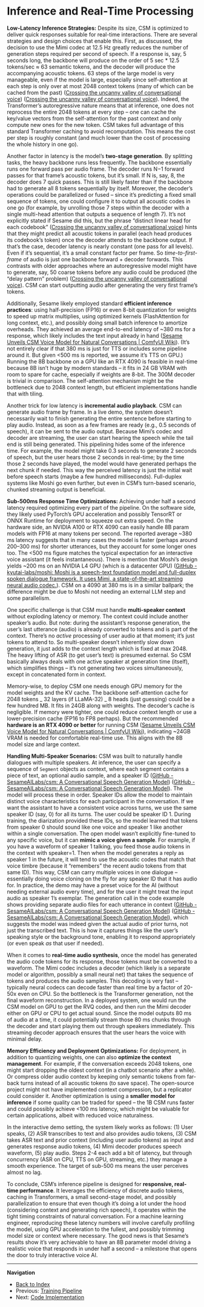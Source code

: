 # Inference and Real-Time Processing

**Low-Latency Inference Strategies:** Despite its size, CSM is optimized to deliver quick responses suitable for real-time interactions. There are several strategies and design choices that enable this. First, as discussed, the decision to use the Mimi codec at 12.5 Hz greatly reduces the number of generation steps required per second of speech. If a response is, say, 5 seconds long, the backbone will produce on the order of 5 sec \* 12.5 tokens/sec ≈ 63 semantic tokens, and the decoder will produce the accompanying acoustic tokens. 63 steps of the large model is very manageable, even if the model is large, especially since self-attention at each step is only over at most 2048 context tokens (many of which can be cached from the past) ([Crossing the uncanny valley of conversational voice](https://www.sesame.com/research/crossing_the_uncanny_valley_of_voice#:~:text=Image%3A%20CSM%20model%20inference%20process)) ([Crossing the uncanny valley of conversational voice](https://www.sesame.com/research/crossing_the_uncanny_valley_of_voice#:~:text=Both%20transformers%20are%20variants%20of,directly%20in%20the%20text%20representation)). Indeed, the Transformer’s autoregressive nature means that at inference, one does not reprocess the entire 2048 tokens at every step – one can cache the key/value vectors from the self-attention for the past context and only compute new ones for the new token. CSM takes full advantage of this standard Transformer caching to avoid recomputation. This means the cost per step is roughly constant (and much lower than the cost of processing the whole history in one go).

Another factor in latency is the model’s **two-stage generation**. By splitting tasks, the heavy backbone runs less frequently. The backbone essentially runs one forward pass per audio frame. The decoder runs N−1 forward passes for that frame’s acoustic tokens, but it’s small. If N is, say, 8, the decoder does 7 quick passes. This is still likely faster than if the backbone had to generate all 8 tokens sequentially by itself. Moreover, the decoder’s operations could be parallelized or fused – since it’s predicting a fixed small sequence of tokens, one could configure it to output all acoustic codes in one go (for example, by unrolling those 7 steps within the decoder with a single multi-head attention that outputs a sequence of length 7). It’s not explicitly stated if Sesame did this, but the phrase “distinct linear head for each codebook” ([Crossing the uncanny valley of conversational voice](https://www.sesame.com/research/crossing_the_uncanny_valley_of_voice#:~:text=transformers,end)) hints that they might predict all acoustic tokens in parallel (each head produces its codebook’s token) once the decoder attends to the backbone output. If that’s the case, decoder latency is nearly constant (one pass for all levels). Even if it’s sequential, it’s a small constant factor per frame. So _time-to-first-frame_ of audio is just one backbone forward + decoder forwards. This contrasts with older approaches where an autoregressive model might have to generate, say, 50 coarse tokens before any audio could be produced (the “delay pattern” problem) ([Crossing the uncanny valley of conversational voice](https://www.sesame.com/research/crossing_the_uncanny_valley_of_voice#:~:text=RVQ,time%20scenario)). CSM can start outputting audio after generating the very first frame’s tokens.

Additionally, Sesame likely employed standard **efficient inference practices**: using half-precision (FP16) or even 8-bit quantization for weights to speed up matrix multiplies, using optimized kernels (FlashAttention for long context, etc.), and possibly doing small batch inference to amortize overheads. They achieved an average end-to-end latency of ~380 ms for a response, which likely includes the text input already in hand ([Sesame Unveils CSM Voice Model for Natural Conversations | ComfyUI Wiki](https://comfyui-wiki.com/en/news/2025-03-03-sesame-csm#:~:text=1.%20Context%20Awareness%3A%202,speaker%20Support%3A%20Simultaneous%20voice%20processing)). (It’s not entirely clear if that 380 ms is just for TTS or includes some pipeline around it. But given <500 ms is reported, we assume it’s TTS on GPU.) Running the 8B backbone on a GPU like an RTX 4090 is feasible in real-time because 8B isn’t huge by modern standards – it fits in 24 GB VRAM with room to spare for cache, especially if weights are 8-bit. The 300M decoder is trivial in comparison. The self-attention mechanism might be the bottleneck due to 2048 context length, but efficient implementations handle that with tiling.

Another trick for low latency is **incremental audio playback**. CSM can generate audio frame by frame. In a live demo, the system doesn’t necessarily wait to finish generating the entire sentence before starting to play audio. Instead, as soon as a few frames are ready (e.g., 0.5 seconds of speech), it can be sent to the audio output. Because Mimi’s codec and decoder are streaming, the user can start hearing the speech while the tail end is still being generated. This pipelining hides some of the inference time. For example, the model might take 0.3 seconds to generate 2 seconds of speech, but the user hears those 2 seconds in real-time; by the time those 2 seconds have played, the model would have generated perhaps the next chunk if needed. This way the perceived latency is just the initial wait before speech starts (maybe a few hundred milliseconds). Full-duplex systems like Moshi go even further, but even in CSM’s turn-based scenario, chunked streaming output is beneficial.

**Sub-500ms Response Time Optimizations:** Achieving under half a second latency required optimizing every part of the pipeline. On the software side, they likely used PyTorch’s GPU acceleration and possibly TensorRT or ONNX Runtime for deployment to squeeze out extra speed. On the hardware side, an NVIDIA A100 or RTX 4090 can easily handle 8B param models with FP16 at many tokens per second. The reported average ~380 ms latency suggests that in many cases the model is faster (perhaps around 200–300 ms) for shorter utterances, but they account for some longer ones too. The <500 ms figure matches the typical expectation for an interactive voice assistant (it feels instantaneous). There is mention that Moshi’s design yields ~200 ms on an NVIDIA L4 GPU (which is a datacenter GPU) ([GitHub - kyutai-labs/moshi: Moshi is a speech-text foundation model and full-duplex spoken dialogue framework. It uses Mimi, a state-of-the-art streaming neural audio codec.](https://github.com/kyutai-labs/moshi#:~:text=match%20at%20L303%20dependencies,200ms%20on%20an%20L4%20GPU)). CSM on a 4090 at 380 ms is in a similar ballpark; the difference might be due to Moshi not needing an external LLM step and some parallelism.

One specific challenge is that CSM must handle **multi-speaker context** without exploding latency or memory. The context could include another speaker’s audio. But note: during the assistant’s response generation, the user’s last utterance (audio) is already converted to tokens and is part of the context. There’s no _active_ processing of user audio at that moment; it’s just tokens to attend to. So multi-speaker doesn’t inherently slow down generation, it just adds to the context length which is fixed at max 2048. The heavy lifting of ASR (to get user’s text) is presumed external. So CSM basically always deals with one active speaker at generation time (itself), which simplifies things – it’s not generating two voices simultaneously, except in concatenated form in context.

Memory-wise, to deploy CSM one needs enough GPU memory for the model weights and the KV cache. The backbone self-attention cache for 2048 tokens _ 32 layers (if LLaMA-32) _ 8 heads (just guessing) could be a few hundred MB. It fits in 24GB along with weights. The decoder’s cache is negligible. If memory were tighter, one could reduce context length or use a lower-precision cache (FP16 to FP8 perhaps). But the recommended **hardware is an RTX 4090 or better** for running CSM ([Sesame Unveils CSM Voice Model for Natural Conversations | ComfyUI Wiki](https://comfyui-wiki.com/en/news/2025-03-03-sesame-csm#:~:text=Parameter%20Details%20Training%20Data%201M,Support%20RTX%204090%20or%20higher)), indicating ~24GB VRAM is needed for comfortable real-time use. This aligns with the 8B model size and large context.

**Handling Multi-Speaker Scenarios:** CSM was built to naturally handle dialogues with multiple speakers. At inference, the user can specify a sequence of `Segment` objects as context, where each segment contains a piece of text, an optional audio sample, and a speaker ID ([GitHub - SesameAILabs/csm: A Conversational Speech Generation Model](https://github.com/SesameAILabs/csm#:~:text=speakers%20%3D%20,%5D%20audio_paths%20%3D)) ([GitHub - SesameAILabs/csm: A Conversational Speech Generation Model](https://github.com/SesameAILabs/csm#:~:text=segments%20%3D%20,speaker%3D1)). The model will process these in order. Speaker IDs allow the model to maintain distinct voice characteristics for each participant in the conversation. If we want the assistant to have a consistent voice across turns, we use the same speaker ID (say, 0) for all its turns. The user could be speaker ID 1. During training, the diarization provided these IDs, so the model learned that tokens from speaker 0 should sound like one voice and speaker 1 like another within a single conversation. The open model wasn’t explicitly fine-tuned to any specific voice, but it can **mimic a voice given a sample**. For example, if you have a waveform of speaker 1 talking, you feed those audio tokens in the context with speaker=1. Then when the model generates a reply as speaker 1 in the future, it will tend to use the acoustic codes that match that voice timbre (because it “remembers” the recent audio tokens from that same ID). This way, CSM can carry multiple voices in one dialogue – essentially doing voice cloning on the fly for any speaker ID that it has audio for. In practice, the demo may have a preset voice for the AI (without needing external audio every time), and for the user it might treat the input audio as speaker 1’s exemplar. The generation call in the code example shows providing separate audio files for each utterance in context ([GitHub - SesameAILabs/csm: A Conversational Speech Generation Model](https://github.com/SesameAILabs/csm#:~:text=audio_paths%20%3D%20%5B%20,)) ([GitHub - SesameAILabs/csm: A Conversational Speech Generation Model](https://github.com/SesameAILabs/csm#:~:text=segments%20%3D%20,speaker%3D1)), which suggests the model was indeed given the actual audio of prior turns, not just the transcribed text. This is how it captures things like the user’s speaking style or the background tone, enabling it to respond appropriately (or even speak _as_ that user if needed).

When it comes to **real-time audio synthesis**, once the model has generated the audio code tokens for its response, those tokens must be converted to a waveform. The Mimi codec includes a decoder (which likely is a separate model or algorithm, possibly a small neural net) that takes the sequence of tokens and produces the audio samples. This decoding is very fast – typically neural codecs can decode faster than real time by a factor of 20-50x even on CPU. So the bottleneck is the Transformer generation, not the final waveform reconstruction. In a deployed system, one would run the CSM model on GPU to get the RVQ codes, and then run the Mimi decoder either on GPU or CPU to get actual sound. Since the model outputs 80 ms of audio at a time, it could potentially stream those 80 ms chunks through the decoder and start playing them out through speakers immediately. This streaming decoder approach ensures that the user hears the voice with minimal delay.

**Memory Efficiency and Deployment Optimizations:** For deployment, in addition to quantizing weights, one can also **optimize the context management**. For example, if the conversation exceeds 2048 tokens, one might start dropping the oldest context (in a chatbot scenario after a while). Or compress older audio context by keeping only semantic tokens from far-back turns instead of all acoustic tokens (to save space). The open-source project might not have implemented context compression, but a replicator could consider it. Another optimization is using a **smaller model for inference** if some quality can be traded for speed – the 1B CSM runs faster and could possibly achieve <100 ms latency, which might be valuable for certain applications, albeit with reduced voice naturalness.

In the interactive demo setting, the system likely works as follows: (1) User speaks, (2) ASR transcribes to text and also provides audio tokens, (3) CSM takes ASR text and prior context (including user audio tokens) as input and generates response audio tokens, (4) Mimi decoder produces speech waveform, (5) play audio. Steps 2-4 each add a bit of latency, but through concurrency (ASR on CPU, TTS on GPU, streaming, etc.) they manage a smooth experience. The target of sub-500 ms means the user perceives almost no lag.

To conclude, CSM’s inference pipeline is designed for **responsive, real-time performance**. It leverages the efficiency of discrete audio tokens, caching in Transformers, a small second-stage model, and possibly parallelization to ensure that even though it’s doing a lot under the hood (considering context and generating rich speech), it operates within the tight timing constraints of natural conversation. For a machine learning engineer, reproducing these latency numbers will involve carefully profiling the model, using GPU acceleration to the fullest, and possibly trimming model size or context where necessary. The good news is that Sesame’s results show it’s very achievable to have an 8B parameter model driving a realistic voice that responds in under half a second – a milestone that opens the door to truly interactive voice AI.



---

**Navigation**

* [Back to Index](index.md)
* Previous: [Training Pipeline](training.md)
* Next: [Code Implementation](implementation.md)

